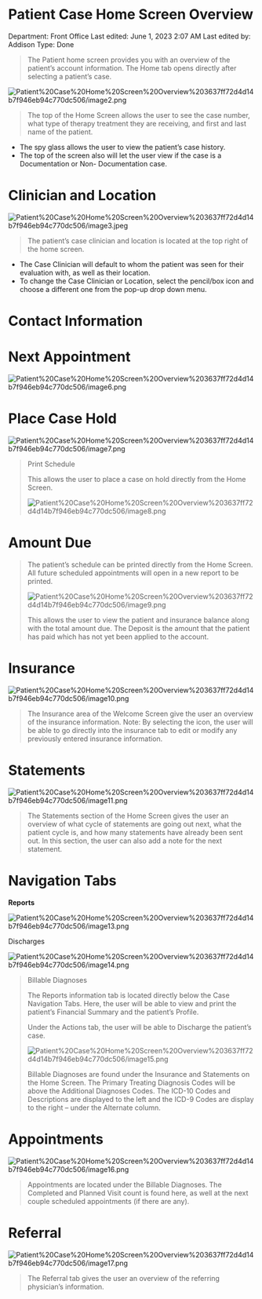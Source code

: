 # Patient Case Home Screen Overview

Department: Front Office
Last edited: June 1, 2023 2:07 AM
Last edited by: Addison
Type: Done

> The Patient home screen provides you with an overview of the patient’s account information. The Home tab opens directly after selecting a patient’s case.
> 

![Patient%20Case%20Home%20Screen%20Overview%203637ff72d4d14b7f946eb94c770dc506/image2.png](Patient%20Case%20Home%20Screen%20Overview%203637ff72d4d14b7f946eb94c770dc506/image2.png)

> The top of the Home Screen allows the user to see the case number, what type of therapy treatment they are receiving, and first and last name of the patient.
> 
- The spy glass allows the user to view the patient’s case history.
- The top of the screen also will let the user view if the case is a Documentation or Non- Documentation case.

# Clinician and Location

![Patient%20Case%20Home%20Screen%20Overview%203637ff72d4d14b7f946eb94c770dc506/image3.jpeg](Patient%20Case%20Home%20Screen%20Overview%203637ff72d4d14b7f946eb94c770dc506/image3.jpeg)

> The patient’s case clinician and location is located at the top right of the home screen.
> 
- The Case Clinician will default to whom the patient was seen for their evaluation with, as well as their location.
- To change the Case Clinician or Location, select the pencil/box icon and choose a different one from the pop-up drop down menu.

# Contact Information

# Next Appointment

![Patient%20Case%20Home%20Screen%20Overview%203637ff72d4d14b7f946eb94c770dc506/image6.png](Patient%20Case%20Home%20Screen%20Overview%203637ff72d4d14b7f946eb94c770dc506/image6.png)

# Place Case Hold

![Patient%20Case%20Home%20Screen%20Overview%203637ff72d4d14b7f946eb94c770dc506/image7.png](Patient%20Case%20Home%20Screen%20Overview%203637ff72d4d14b7f946eb94c770dc506/image7.png)

> Print Schedule
> 
> 
> This allows the user to place a case on hold directly from the Home Screen.
> 
> ![Patient%20Case%20Home%20Screen%20Overview%203637ff72d4d14b7f946eb94c770dc506/image8.png](Patient%20Case%20Home%20Screen%20Overview%203637ff72d4d14b7f946eb94c770dc506/image8.png)
> 

# Amount Due

> The patient’s schedule can be printed directly from the Home Screen. All future scheduled appointments will open in a new report to be printed.
> 
> 
> ![Patient%20Case%20Home%20Screen%20Overview%203637ff72d4d14b7f946eb94c770dc506/image9.png](Patient%20Case%20Home%20Screen%20Overview%203637ff72d4d14b7f946eb94c770dc506/image9.png)
> 
> This allows the user to view the patient and insurance balance along with the total amount due. The Deposit is the amount that the patient has paid which has not yet been applied to the account.
> 

# Insurance

![Patient%20Case%20Home%20Screen%20Overview%203637ff72d4d14b7f946eb94c770dc506/image10.png](Patient%20Case%20Home%20Screen%20Overview%203637ff72d4d14b7f946eb94c770dc506/image10.png)

> The Insurance area of the Welcome Screen give the user an overview of the insurance information. Note: By selecting the icon, the user will be able to go directly into the insurance tab to edit or modify any previously entered insurance information.
> 

# Statements

![Patient%20Case%20Home%20Screen%20Overview%203637ff72d4d14b7f946eb94c770dc506/image11.png](Patient%20Case%20Home%20Screen%20Overview%203637ff72d4d14b7f946eb94c770dc506/image11.png)

> The Statements section of the Home Screen gives the user an overview of what cycle of statements are going out next, what the patient cycle is, and how many statements have already been sent out. In this section, the user can also add a note for the next statement.
> 

# Navigation Tabs

**Reports**

![Patient%20Case%20Home%20Screen%20Overview%203637ff72d4d14b7f946eb94c770dc506/image13.png](Patient%20Case%20Home%20Screen%20Overview%203637ff72d4d14b7f946eb94c770dc506/image13.png)

Discharges

![Patient%20Case%20Home%20Screen%20Overview%203637ff72d4d14b7f946eb94c770dc506/image14.png](Patient%20Case%20Home%20Screen%20Overview%203637ff72d4d14b7f946eb94c770dc506/image14.png)

> Billable Diagnoses
> 
> 
> The Reports information tab is located directly below the Case Navigation Tabs. Here, the user will be able to view and print the patient’s Financial Summary and the patient’s Profile.
> 
> Under the Actions tab, the user will be able to Discharge the patient’s case.
> 
> ![Patient%20Case%20Home%20Screen%20Overview%203637ff72d4d14b7f946eb94c770dc506/image15.png](Patient%20Case%20Home%20Screen%20Overview%203637ff72d4d14b7f946eb94c770dc506/image15.png)
> 
> Billable Diagnoses are found under the Insurance and Statements on the Home Screen. The Primary Treating Diagnosis Codes will be above the Additional Diagnoses Codes. The ICD-10 Codes and Descriptions are displayed to the left and the ICD-9 Codes are display to the right – under the Alternate column.
> 

# Appointments

![Patient%20Case%20Home%20Screen%20Overview%203637ff72d4d14b7f946eb94c770dc506/image16.png](Patient%20Case%20Home%20Screen%20Overview%203637ff72d4d14b7f946eb94c770dc506/image16.png)

> Appointments are located under the Billable Diagnoses. The Completed and Planned Visit count is found here, as well at the next couple scheduled appointments (if there are any).
> 

# Referral

![Patient%20Case%20Home%20Screen%20Overview%203637ff72d4d14b7f946eb94c770dc506/image17.png](Patient%20Case%20Home%20Screen%20Overview%203637ff72d4d14b7f946eb94c770dc506/image17.png)

> The Referral tab gives the user an overview of the referring physician’s information.
>